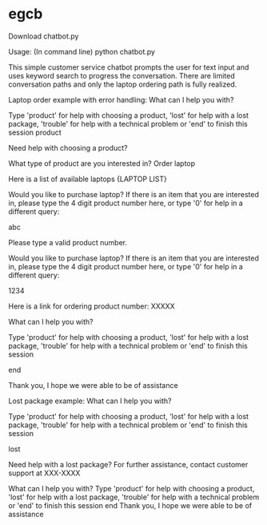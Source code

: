 # egcb

Download chatbot.py

Usage:
(In command line) python chatbot.py


This simple customer service chatbot prompts the user for text input and uses keyword search to progress the conversation. There are limited conversation paths and only the laptop ordering path is fully realized.

Laptop order example with error handling:
What can I help you with?

Type 'product' for help with choosing a product,  'lost'  for help with a lost package,  'trouble'  for help with a technical problem or 'end' to finish this session
product

Need help with choosing a product?

What type of product are you interested in?
Order laptop

Here is a list of available laptops {LAPTOP LIST}

Would you like to purchase laptop? If there is an item that you are interested in, please type the 4 digit product number here, or type '0' for help in a different query:

abc

Please type a valid product number.

Would you like to purchase laptop? If there is an item that you are interested in, please type the 4 digit product number here, or type '0' for help in a different query:

1234

Here is a link for ordering product number: XXXXX

What can I help you with?

Type 'product' for help with choosing a product,  'lost'  for help with a lost package,  'trouble'  for help with a technical problem or 'end' to finish this session

end

Thank you, I hope we were able to be of assistance

Lost package example:
What can I help you with?

Type 'product' for help with choosing a product,  'lost'  for help with a lost package,  'trouble'  for help with a technical problem or 'end' to finish this session

lost

Need help with a lost package? For further assistance, contact customer support at XXX-XXXX

What can I help you with?
Type 'product' for help with choosing a product,  'lost'  for help with a lost package,  'trouble'  for help with a technical problem or 'end' to finish this session
end
Thank you, I hope we were able to be of assistance
